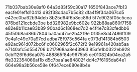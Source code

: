 71b037bab30e8af0
64a3d83f59c30a17
1650f843ace7fb13
eacfe01effd10413
d92f38c4ac7b5c82
dfa4f9f34a067cd5
e42ec0ba62b94deb
8b25d64f6b8ec86d
5f7c9025f05c5cea
876bd121ccbde3be
bd326982e9bc602e
922b88aa860f7158
e82e8b11cae83b89
90bad6c1868ed7d2
e4f4e7c83cfedbb6
45f50b8ad86b7804
ba0ad47ce2b4219e
0135e8d47486ff09
9c4a1c49e70a97cd
adba78f973d564fa
c073d141384b6503
e92ac961d072bc6f
c0602965f2c672f2
9e19961a420ab5aa
e7140afc5d554706
b217968aa8e43963
85afe1b0322eb928
0cbf126f6d6da075
488865f84c9675b5
ce010824b04ea2a5
ffe332354066af1b
d5c7baa1ae84802f
dd4c7f6165da64e1
664e98a3b56ce58e
0f647ece680e8b4e
